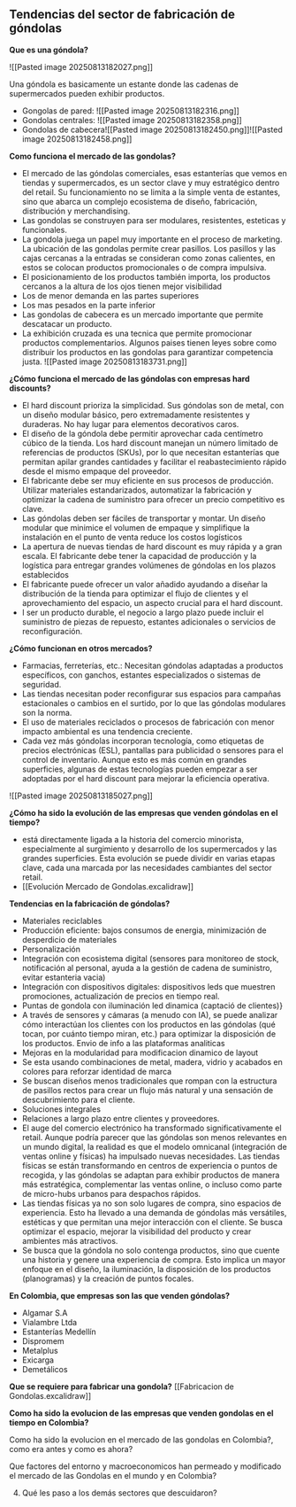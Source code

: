## Tendencias del sector de fabricación de góndolas


**Que es una góndola?**

![[Pasted image 20250813182027.png]]


Una góndola es basicamente un estante donde las cadenas de supermercados pueden exhibir productos.
* Gongolas de pared:
 ![[Pasted image 20250813182316.png]]
* Gondolas centrales: 
 ![[Pasted image 20250813182358.png]]
* Gondolas de cabecera![[Pasted image 20250813182450.png]]![[Pasted image 20250813182458.png]]

**Como funciona el mercado de las gondolas?**
* El mercado de las góndolas comerciales, esas estanterías que vemos en tiendas y supermercados, es un sector clave y muy estratégico dentro del retail. Su funcionamiento no se limita a la simple venta de estantes, sino que abarca un complejo ecosistema de diseño, fabricación, distribución y merchandising.
* Las gondolas se construyen para ser modulares, resistentes, esteticas y funcionales.
* La gondola juega un papel muy importante en el proceso de marketing. La ubicación de las gondolas permite crear pasillos. Los pasillos y las cajas cercanas a la entradas se consideran como zonas calientes, en estos se colocan productos promocionales o de compra impulsiva.
* El posicionamiento de los productos también importa, los productos cercanos a la altura de los ojos tienen mejor visibilidad
* Los de menor demanda en las partes superiores
* Los mas pesados en la parte inferior
* Las gondolas de cabecera es un mercado importante que permite descatacar un producto.
* La exhibición cruzada es una tecnica que permite promocionar productos complementarios. Algunos paises tienen leyes sobre como distribuir los productos en las gondolas para garantizar competencia justa. 
![[Pasted image 20250813183731.png]]

**¿Cómo funciona el mercado de las góndolas con empresas hard discounts?**
* El hard discount prioriza la simplicidad. Sus góndolas son de metal, con un diseño modular básico, pero extremadamente resistentes y duraderas. No hay lugar para elementos decorativos caros.
* El diseño de la góndola debe permitir aprovechar cada centímetro cúbico de la tienda. Los hard discount manejan un número limitado de referencias de productos (SKUs), por lo que necesitan estanterías que permitan apilar grandes cantidades y facilitar el reabastecimiento rápido desde el mismo empaque del proveedor.
* El fabricante debe ser muy eficiente en sus procesos de producción. Utilizar materiales estandarizados, automatizar la fabricación y optimizar la cadena de suministro para ofrecer un precio competitivo es clave.
* Las góndolas deben ser fáciles de transportar y montar. Un diseño modular que minimice el volumen de empaque y simplifique la instalación en el punto de venta reduce los costos logísticos
* La apertura de nuevas tiendas de hard discount es muy rápida y a gran escala. El fabricante debe tener la capacidad de producción y la logística para entregar grandes volúmenes de góndolas en los plazos establecidos
* El fabricante puede ofrecer un valor añadido ayudando a diseñar la distribución de la tienda para optimizar el flujo de clientes y el aprovechamiento del espacio, un aspecto crucial para el hard discount.
* l ser un producto durable, el negocio a largo plazo puede incluir el suministro de piezas de repuesto, estantes adicionales o servicios de reconfiguración.

**¿Cómo funcionan en otros mercados?**
* Farmacias, ferreterías, etc.: Necesitan góndolas adaptadas a productos específicos, con ganchos, estantes especializados o sistemas de seguridad.
* Las tiendas necesitan poder reconfigurar sus espacios para campañas estacionales o cambios en el surtido, por lo que las góndolas modulares son la norma.
* El uso de materiales reciclados o procesos de fabricación con menor impacto ambiental es una tendencia creciente.
* Cada vez más góndolas incorporan tecnología, como etiquetas de precios electrónicas (ESL), pantallas para publicidad o sensores para el control de inventario. Aunque esto es más común en grandes superficies, algunas de estas tecnologías pueden empezar a ser adoptadas por el hard discount para mejorar la eficiencia operativa.

![[Pasted image 20250813185027.png]]

**¿Cómo ha sido la evolución de las empresas que venden góndolas en el tiempo?**

* está directamente ligada a la historia del comercio minorista, especialmente al surgimiento y desarrollo de los supermercados y las grandes superficies. Esta evolución se puede dividir en varias etapas clave, cada una marcada por las necesidades cambiantes del sector retail.
* [[Evolución Mercado de Gondolas.excalidraw]]

**Tendencias en la fabricación de góndolas?**
* Materiales reciclables
* Producción eficiente: bajos consumos de energia, minimización de desperdicio de materiales
* Personalización
* Integración con ecosistema digital (sensores para monitoreo de stock, notificación al personal, ayuda a la gestión de cadena de suministro, evitar estanteria vacia)
* Integración con dispositivos digitales: dispositivos leds que muestren promociones, actualización de precios en tiempo real. 
* Puntas de gondola con iluminación led dinamica (captació de clientes)}
* A través de sensores y cámaras (a menudo con IA), se puede analizar cómo interactúan los clientes con los productos en las góndolas (qué tocan, por cuánto tiempo miran, etc.) para optimizar la disposición de los productos. Envio de info a las plataformas analiticas
* Mejoras en la modularidad para modificacion dinamico de layout
* Se esta usando combinaciones de metal, madera, vidrio y acabados en colores para reforzar identidad de marca
* Se buscan diseños menos tradicionales que rompan con la estructura de pasillos rectos para crear un flujo más natural y una sensación de descubrimiento para el cliente.
* Soluciones integrales
* Relaciones a largo plazo entre clientes y proveedores. 
* El auge del comercio electrónico ha transformado significativamente el retail. Aunque podría parecer que las góndolas son menos relevantes en un mundo digital, la realidad es que el modelo omnicanal (integración de ventas online y físicas) ha impulsado nuevas necesidades. Las tiendas físicas se están transformando en centros de experiencia o puntos de recogida, y las góndolas se adaptan para exhibir productos de manera más estratégica, complementar las ventas online, o incluso como parte de micro-hubs urbanos para despachos rápidos.
* Las tiendas físicas ya no son solo lugares de compra, sino espacios de experiencia. Esto ha llevado a una demanda de góndolas más versátiles, estéticas y que permitan una mejor interacción con el cliente. Se busca optimizar el espacio, mejorar la visibilidad del producto y crear ambientes más atractivos.
* Se busca que la góndola no solo contenga productos, sino que cuente una historia y genere una experiencia de compra. Esto implica un mayor enfoque en el diseño, la iluminación, la disposición de los productos (planogramas) y la creación de puntos focales.

**En Colombia, que empresas son las que venden góndolas?**
* Algamar S.A
* Vialambre Ltda
* Estanterías Medellín
* Dispromem
* Metalplus
* Exicarga
* Demetálicos

**Que se requiere para fabricar una gondola?**
[[Fabricacion de Gondolas.excalidraw]]

**Como ha sido la evolucion de las empresas que venden gondolas en el tiempo en Colombia?**

Como ha sido la evolucion en el mercado de las gondolas en Colombia?, como era antes y como es ahora?

Que factores del entorno y macroeconomicos han permeado y modificado el mercado de las Gondolas en el mundo y en Colombia? 

4) Qué les paso a los demás sectores que descuidaron?